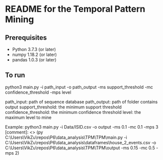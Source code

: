 # README for the Temporal Pattern Mining


## Prerequisites
- Python 3.7.3 (or later)
- numpy 1.18.2 (or later)
- pandas 1.0.3 (or later)

## To run 
python3 main.py -i path_input -o path_output -ms support_threshold -mc confidence_threshold -mps level

path_input: path of sequence database
path_output: path of folder contains output
support_threshold: the minimum support threshold
confidence_threshold: the minimum confidence threshold
level: the maximum level to mine

Example: python3 main.py -i Data/ISID.csv -o output -ms 0.1 -mc 0.1 -mps 3
[comment]: <> (py C:\Users\VikZu\repos\P6\data_analysis\TPM\TPM\main.py -i C:\Users\VikZu\repos\P6\data_analysis\dataframes\house_2_events.csv -o C:\Users\VikZu\repos\P6\data_analysis\TPM\TPM\output -ms 0.15 -mc 0.5 -mps 2)

